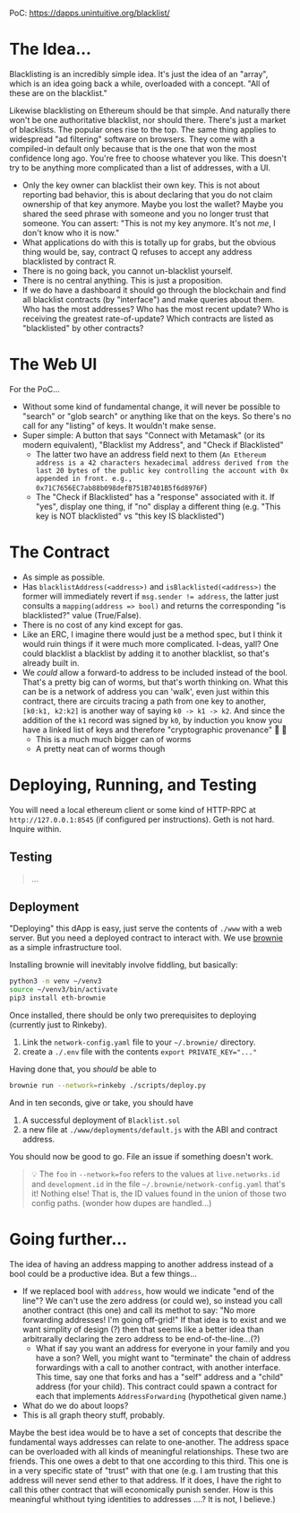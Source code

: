 PoC: https://dapps.unintuitive.org/blacklist/

# The Idea...

Blacklisting is an incredibly simple idea. It's just the idea of an "array", which is an idea going back a while, overloaded with a concept. "All of these are on the blacklist."

Likewise blacklisting on Ethereum should be that simple. And naturally there won't be one authoritative blacklist, nor should there. There's just a market of blacklists. The popular ones rise to the top. The same thing applies to widespread "ad filtering" software on browsers. They come with a compiled-in default only because that is the one that won the most confidence long ago. You're free to choose whatever you like. This doesn't try to be anything more complicated than a list of addresses, with a UI.

* Only the key owner can blacklist their own key. This is not about reporting bad behavior, this is about declaring that you do not claim ownership of that key anymore. Maybe you lost the wallet? Maybe you shared the seed phrase with someone and you no longer trust that someone. You can assert: "This is not my key anymore. It's not _me_, I don't know who it is now."
* What applications do with this is totally up for grabs, but the obvious thing would be, say, contract Q refuses to accept any address blacklisted by contract R.
* There is no going back, you cannot un-blacklist yourself.
* There is no central anything. This is just a proposition.
* If we do have a dashboard it should go through the blockchain and find all blacklist contracts (by "interface") and make queries about them. Who has the most addresses? Who has the most recent update? Who is receiving the greatest rate-of-update? Which contracts are listed as "blacklisted" by other contracts?

# The Web UI

For the PoC...

* Without some kind of fundamental change, it will never be possible to "search" or "glob search" or anything like that on the keys. So there's no call for any "listing" of keys. It wouldn't make sense.
* Super simple: A button that says "Connect with Metamask" (or its modern equivalent), "Blacklist my Address", and "Check if Blacklisted"
   * The latter two have an address field next to them (`An Ethereum address is a 42 characters hexadecimal address derived from the last 20 bytes of the public key controlling the account with 0x appended in front. e.g., 0x71C7656EC7ab88b098defB751B7401B5f6d8976F`)
   * The "Check if Blacklisted" has a "response" associated with it. If "yes", display one thing, if "no" display a different thing (e.g. "This key is NOT blacklisted" vs "this key IS blacklisted")

# The Contract

* As simple as possible.
* Has `blacklistAddress(<address>)` and `isBlacklisted(<address>)` the former will immediately revert if `msg.sender != address`, the latter just consults a `mapping(address => bool)` and returns the corresponding "is blacklisted?" value (True/False).
* There is no cost of any kind except for gas.
* Like an ERC, I imagine there would just be a method spec, but I think it would ruin things if it were much more complicated. I-deas, yall? One could blacklist a blacklist by adding it to another blacklist, so that's already built in.
* We _could_ allow a forward-to address to be included instead of the bool. That's a pretty big can of worms, but that's worth thinking on. What this can be is a network of address you can 'walk', even just within this contract, there are circuits tracing a path from one key to another, `[k0:k1, k2:k2]` is another way of saying `k0 -> k1 -> k2`. And since the addition of the `k1` record was signed by `k0`, by induction you know you have a linked list of keys and therefore "cryptographic provenance" 🎩 👑 
   * This is a much much bigger can of worms
   * A pretty neat can of worms though

# Deploying, Running, and Testing

You will need a local ethereum client or some kind of HTTP-RPC at `http://127.0.0.1:8545` (if configured per instructions). Geth is not hard. Inquire within.

## Testing

> ...

## Deployment

"Deploying" this dApp is easy, just serve the contents of `./www` with a web server. But you need a deployed contract to interact with. We use [brownie](https://github.com/eth-brownie/brownie) as a simple infrastructure tool.

Installing brownie will inevitably involve fiddling, but basically:

```bash
python3 -m venv ~/venv3
source ~/venv3/bin/activate
pip3 install eth-brownie
```

Once installed, there should be only two prerequisites to deploying (currently just to Rinkeby).

1. Link the `network-config.yaml` file to your `~/.brownie/` directory.
1. create a `./.env` file with the contents `export PRIVATE_KEY="..."`

Having done that, you _should_ be able to

```bash
brownie run --network=rinkeby ./scripts/deploy.py
```

And in ten seconds, give or take, you should have

1. A successful deployment of `Blacklist.sol`
1. a new file at `./www/deployments/default.js` with the ABI and contract address.

You should now be good to go. File an issue if something doesn't work.

> :bulb: The `foo` in `--network=foo` refers to the values at `live.networks.id` and `development.id` in the file `~/.brownie/network-config.yaml` that's it! Nothing else! That is, the ID values found in the union of those two config paths. (wonder how dupes are handled...)

# Going further...

The idea of having an address mapping to another address instead of a bool could be a productive idea. But a few things...

* If we replaced bool with `address`, how would we indicate "end of the line"? We can't use the zero address (or could we), so instead you call another contract (this one) and call its methot to say: "No more forwarding addresses! I'm going off-grid!" If that idea is to exist and we want simplity of design (?) then that seems like a better idea than arbitrarally declaring the zero address to be end-of-the-line...(?)
   * What if say you want an address for everyone in your family and you have a son? Well, you might want to "terminate" the chain of address forwardings with a call to another contract, with another interface. This time, say one that forks and has a "self" address and a "child" address (for your child). This contract could spawn a contract for each that implements `AddressForwarding` (hypothetical given name.)
* What do we do about loops?
* This is all graph theory stuff, probably.

Maybe the best idea would be to have a set of concepts that describe the fundamental ways addresses can relate to one-another. The address space can be overloaded with all kinds of meaningful relationships. These two are friends. This one owes a debt to that one according to this third. This one is in a very specific state of "trust" with that one (e.g. I am trusting that this address will never send ether to that address. If it does, I have the right to call this other contract that will economically punish sender. How is this meaningful whithout tying identities to addresses ....? It is not, I believe.)

